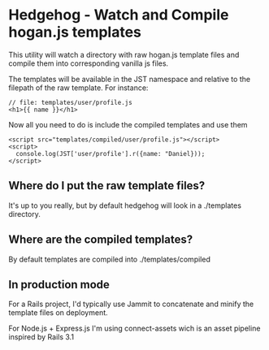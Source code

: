 Hedgehog - Watch and Compile hogan.js templates
===============================================

This utility will watch a directory with raw hogan.js template files and
compile them into corresponding vanilla js files.

The templates will be available in the JST namespace and relative to the
filepath of the raw template. For instance:

    // file: templates/user/profile.js
    <h1>{{ name }}</h1>

Now all you need to do is include the compiled templates and use them

    <script src="templates/compiled/user/profile.js"></script>
    <script>
      console.log(JST['user/profile'].r({name: "Daniel}));
    </script>


Where do I put the raw template files?
-------------------------------------
It's up to you really, but by default hedgehog will look in a
./templates directory.


Where are the compiled templates?
---------------------------------
By default templates are compiled into ./templates/compiled


In production mode
------------------
For a Rails project, I'd typically use Jammit to concatenate and minify
the template files on deployment.

For Node.js + Express.js I'm using connect-assets wich is an asset pipeline
inspired by Rails 3.1

